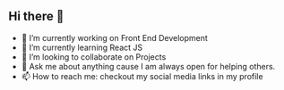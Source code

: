 ## Hi there 👋


- 🔭 I’m currently working on Front End Development
- 🌱 I’m currently learning React JS
- 👯 I’m looking to collaborate on Projects
- 💬 Ask me about anything cause I am always open for helping others.
- 📫 How to reach me: checkout my social media links in my profile

